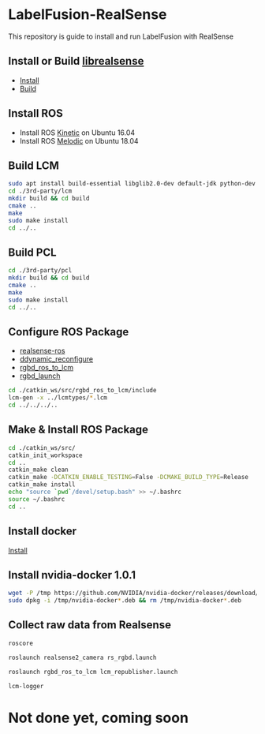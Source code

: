 # LabelFusion-RealSense
This repository is guide to install and run LabelFusion with RealSense

## Install or Build [librealsense](https://github.com/IntelRealSense/librealsense)

- [Install](https://github.com/IntelRealSense/librealsense/blob/master/doc/distribution_linux.md)
- [Build](https://github.com/IntelRealSense/librealsense/blob/master/doc/installation.md)

## Install ROS
- Install ROS [Kinetic](http://wiki.ros.org/kinetic/Installation/Ubuntu) on Ubuntu 16.04
- Install ROS [Melodic](http://wiki.ros.org/melodic/Installation/Ubuntu) on Ubuntu 18.04


## Build LCM
```bash
sudo apt install build-essential libglib2.0-dev default-jdk python-dev
cd ./3rd-party/lcm
mkdir build && cd build
cmake ..
make
sudo make install
cd ../..
```

## Build PCL
```bash
cd ./3rd-party/pcl
mkdir build && cd build
cmake ..
make
sudo make install
cd ../..
```

## Configure ROS Package
- [realsense-ros](https://github.com/IntelRealSense/realsense-ros)
- [ddynamic_reconfigure](https://github.com/pal-robotics/ddynamic_reconfigure/tree/kinetic-devel)
- [rgbd_ros_to_lcm](https://github.com/MobileManipulation/rgbd_ros_to_lcm)
- [rgbd_launch](https://github.com/ros-drivers/rgbd_launch)

```bash
cd ./catkin_ws/src/rgbd_ros_to_lcm/include
lcm-gen -x ../lcmtypes/*.lcm
cd ../../../..
```

## Make & Install ROS Package
```bash
cd ./catkin_ws/src/
catkin_init_workspace
cd ..
catkin_make clean
catkin_make -DCATKIN_ENABLE_TESTING=False -DCMAKE_BUILD_TYPE=Release
catkin_make install
echo "source `pwd`/devel/setup.bash" >> ~/.bashrc
source ~/.bashrc
cd ..
```

## Install docker
[Install](https://docs.docker.com/install/linux/docker-ce/ubuntu/)

## Install nvidia-docker 1.0.1
```bash
wget -P /tmp https://github.com/NVIDIA/nvidia-docker/releases/download/v1.0.1/nvidia-docker_1.0.1-1_amd64.deb
sudo dpkg -i /tmp/nvidia-docker*.deb && rm /tmp/nvidia-docker*.deb
```


## Collect raw data from Realsense
```bash
roscore
```

```bash
roslaunch realsense2_camera rs_rgbd.launch
```

```bash
roslaunch rgbd_ros_to_lcm lcm_republisher.launch
```

```bash
lcm-logger
```
# Not done yet, coming soon